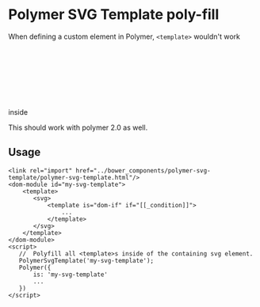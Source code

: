 # Polymer SVG Template poly-fill

When defining a custom element in Polymer, `<template>` wouldn't work inside <svg> [won't work](https://github.com/Polymer/polymer/issues/1976), load this poly-fill before calling Polymer factory, shall fix it.

This should work with polymer 2.0 as well.
 
## Usage 
 
 ```!html
<link rel="import" href="../bower_components/polymer-svg-template/polymer-svg-template.html"/>
 <dom-module id="my-svg-template">
	 <template>
	 	<svg>
	 		<template is="dom-if" if="[[_condition]]">
	 			...
	 		</template>
	 	</svg>
	 </template>
</dom-module>
<script>
	//  Polyfill all <template>s inside of the containing svg element.
	PolymerSvgTemplate('my-svg-template');
 	Polymer({
 		is: 'my-svg-template'
 		...
 	})
 </script>
 ```
